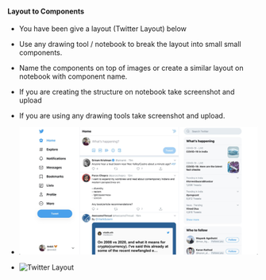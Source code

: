 #### Layout to Components

- You have been give a layout (Twitter Layout) below
- Use any drawing tool / notebook to break the layout into small small components.
- Name the components on top of images or create a similar layout on notebook with component name.
- If you are creating the structure on notebook take screenshot and upload

- If you are using any drawing tools take screenshot and upload.

- ![Twitter Layout](./twitter.jpg)
- ![Twitter Layout](./componets.jpg)
